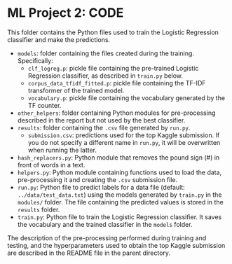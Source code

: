 # ML Project 2: CODE
This folder contains the Python files used to train the Logistic Regression classifier and make the predictions.
- `models`: folder containing the files created during the training. Specifically:
  - `clf_logreg.p`: pickle file containing the pre-trained Logistic Regression classifier, as described in `train.py` below.
  - `corpus_data_tfidf_fitted.p`: pickle file containing the TF-IDF transformer of the trained model.
  - `vocabulary.p`: pickle file containing the vocabulary generated by the TF counter.
- `other_helpers`: folder containing Python modules for pre-processing described in the report but not used by the best classifier.
- `results`: folder containing the `.csv` file generated by `run.py`.
  - `submission.csv`: predictions used for the top Kaggle submission. If you do not specify a different name in `run.py`, it will be overwritten when running the latter.
- `hash_replacers.py`: Python module that removes the pound sign (#) in front of words in a text.
- `helpers.py`: Python module containing functions used to load the data, pre-processing it and creating the `.csv` submission file.
- `run.py`: Python file to predict labels for a data file (default: `../data/test_data.txt`) using the models generated by `train.py` in the `modules/` folder. The file containing the predicted values is stored in the `results` folder.
- `train.py`: Python file to train the Logistic Regression classifier. It saves the vocabulary and the trained classifier in the `models` folder.

The description of the pre-processing performed during training and testing, and the hyperparameters used to obtain the top Kaggle submission are described in the README file in the parent directory.
